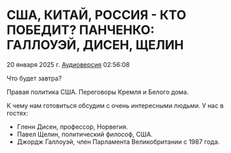 # США, КИТАЙ, РОССИЯ - КТО ПОБЕДИТ? ПАНЧЕНКО: ГАЛЛОУЭЙ, ДИСЕН, ЩЕЛИН

20 января 2025 г. [Аудиоверсия](https://www.youtube.com/live/pOSTdrTXxIM) 02:56:08

Что будет завтра?

Правая политика США. 
Переговоры Кремля и Белого дома. 

К чему нам готовиться обсудим с очень интересными людьми. У нас в гостях:

- Гленн Дисен, профессор, Норвегия. 
- Павел Щелин, политический философ, США. 
- Джордж Галлоуэй, член Парламента Великобритании с 1987 года.
